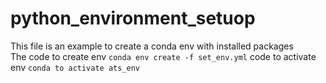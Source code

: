 # python_environment_setuop
This file is an example to create a conda env with installed packages
<br>
The code to create env
`conda env create -f set_env.yml`
code to activate env
`conda to activate ats_env`
